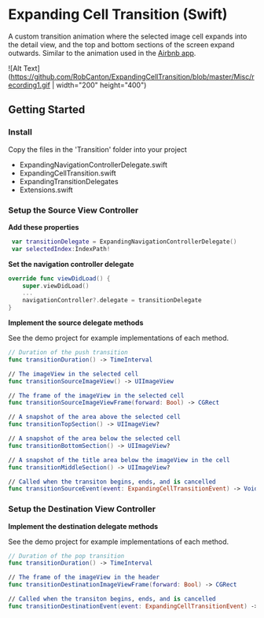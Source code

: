 # Expanding Cell Transition (Swift)

A custom transition animation where the selected image cell expands into the detail view, and the top and bottom sections of the screen expand outwards. Similar to the animation used in the [Airbnb app](https://itunes.apple.com/ca/app/airbnb/id401626263?mt=8).

![Alt Text](https://github.com/RobCanton/ExpandingCellTransition/blob/master/Misc/recording1.gif | width="200" height="400")

## Getting Started

### Install
Copy the files in the 'Transition' folder into your project
  * ExpandingNavigationControllerDelegate.swift
  * ExpandingCellTransition.swift
  * ExpandingTransitionDelegates
  * Extensions.swift
  
  
### Setup the Source View Controller

**Add these properties**
```swift
 var transitionDelegate = ExpandingNavigationControllerDelegate()
 var selectedIndex:IndexPath!
```

**Set the navigation controller delegate**
```swift
override func viewDidLoad() {
	super.viewDidLoad()
	...
	navigationController?.delegate = transitionDelegate
}
```

**Implement the source delegate methods**

See the demo project for example implementations of each method.

```swift
// Duration of the push transition
func transitionDuration() -> TimeInterval

// The imageView in the selected cell
func transitionSourceImageView() -> UIImageView

// The frame of the imageView in the selected cell
func transitionSourceImageViewFrame(forward: Bool) -> CGRect

// A snapshot of the area above the selected cell
func transitionTopSection() -> UIImageView?

// A snapshot of the area below the selected cell
func transitionBottomSection() -> UIImageView?

// A snapshot of the title area below the imageView in the cell
func transitionMiddleSection() -> UIImageView?

// Called when the transiton begins, ends, and is cancelled
func transitionSourceEvent(event: ExpandingCellTransitionEvent) -> Void
```

### Setup the Destination View Controller

**Implement the destination delegate methods**

See the demo project for example implementations of each method.

```swift
// Duration of the pop transition
func transitionDuration() -> TimeInterval

// The frame of the imageView in the header
func transitionDestinationImageViewFrame(forward: Bool) -> CGRect

// Called when the transiton begins, ends, and is cancelled
func transitionDestinationEvent(event: ExpandingCellTransitionEvent) -> Void
```
